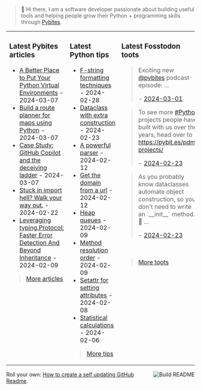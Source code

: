 > 👋 Hi there, I am a software developer passionate about building useful tools and helping people grow their Python + programming skills through <a href="https://pybit.es" target="_blank">Pybites</a>.

<table><tr><td valign="top" width="33%">

### Latest Pybites articles

<ul>

  <li><a href="https://pybit.es/articles/a-better-place-to-put-your-python-virtual-environments/" target="_blank">A Better Place to Put Your Python Virtual Environments</a> - 2024-03-07</li>

  <li><a href="https://pybit.es/articles/build-a-route-planner-for-maps-using-python/" target="_blank">Build a route planner for maps using Python</a> - 2024-03-07</li>

  <li><a href="https://pybit.es/articles/case-study-github-copilot-and-the-deceiving-ladder/" target="_blank">Case Study: GitHub Copilot and the deceiving ladder</a> - 2024-03-07</li>

  <li><a href="https://pybit.es/articles/stuck-in-import-hell-walk-your-way-out/" target="_blank">Stuck in import hell? Walk your way out.</a> - 2024-02-22</li>

  <li><a href="https://pybit.es/articles/typing-protocol-abc-alternative/" target="_blank">Leveraging typing.Protocol: Faster Error Detection And Beyond Inheritance</a> - 2024-02-09</li>

</ul>

> <a href="https://pybit.es/articles/" target="_blank">More articles</a>


</td><td valign="top" width="34%">

### Latest Python tips

<ul>

  <li><a href="https://github.com/bbelderbos/bobcodesit/blob/main/notes/20240228143839.md" target="_blank">F-string formatting techniques</a> - 2024-02-28</li>

  <li><a href="https://github.com/bbelderbos/bobcodesit/blob/main/notes/20240223145038.md" target="_blank">Dataclass with extra construction</a> - 2024-02-23</li>

  <li><a href="https://github.com/bbelderbos/bobcodesit/blob/main/notes/20240212164917.md" target="_blank">A powerful parser</a> - 2024-02-12</li>

  <li><a href="https://github.com/bbelderbos/bobcodesit/blob/main/notes/20240212145044.md" target="_blank">Get the domain from a url</a> - 2024-02-12</li>

  <li><a href="https://github.com/bbelderbos/bobcodesit/blob/main/notes/20240209140325.md" target="_blank">Heap queues</a> - 2024-02-09</li>

  <li><a href="https://github.com/bbelderbos/bobcodesit/blob/main/notes/20240209135049.md" target="_blank">Method resolution order</a> - 2024-02-09</li>

  <li><a href="https://github.com/bbelderbos/bobcodesit/blob/main/notes/20240208104128.md" target="_blank">Setattr for setting attributes</a> - 2024-02-08</li>

  <li><a href="https://github.com/bbelderbos/bobcodesit/blob/main/notes/20240206131146.md" target="_blank">Statistical calculations</a> - 2024-02-06</li>

</ul>

> <a href="https://github.com/bbelderbos/bobcodesit" target="_blank">More tips</a>


</td><td valign="top" width="33%">

### Latest Fosstodon toots


  <blockquote>
  <p>Exciting new <span class="h-card"><a class="u-url mention" href="https://fosstodon.org/@pybites">@<span>pybites</span></a></span> podcast episode: ...</p>
  - <a href="https://fosstodon.org/@bbelderbos/112021691566523833" target="_blank">2024-03-01</a>
  </blockquote>

  <blockquote>
  <p>To see more <a class="mention hashtag" href="https://fosstodon.org/tags/Python" rel="tag">#<span>Python</span></a>  projects people have built with us over the years, head over to <a href="https://pybit.es/pdm-projects/" rel="nofollow noopener noreferrer" target="_blank"><span class="invisible">https://</span><span class="">pybit.es/pdm-projects/</span><span class="invisible"></span></a></p>
  - <a href="https://fosstodon.org/@bbelderbos/111981457087153081" target="_blank">2024-02-23</a>
  </blockquote>

  <blockquote>
  <p>As you probably know dataclasses automate object construction, so you don't need to write an `__init__` method. 🎉 ...</p>
  - <a href="https://fosstodon.org/@bbelderbos/111981447292948460" target="_blank">2024-02-23</a>
  </blockquote>


<br>

> <a href="https://fosstodon.org/@bbelderbos" target="_blank">More toots</a>


</td></tr></table>

<a href="https://github.com/bbelderbos/bbelderbos/actions" target="_blank"><img src="https://github.com/bbelderbos/bbelderbos/workflows/Daily%20Update/badge.svg" align="right" alt="Build README"></a>Roll your own: <a href="https://pybit.es/articles/how-to-create-a-self-updating-github-readme/" target="_blank">How to create a self updating GitHub Readme</a>.